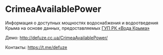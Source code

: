 # CrimeaAvailablePower

Информация о доступных мощностях водоснабжения и водоотведения Крыма на основе данных, предоставляемых [ГУП РК «Вода Крыма»](http://voda.crimea.ru)

Демо: http://defuze.cc.ua/CrimeaAvailablePower/

Контакты: https://t.me/defuze
